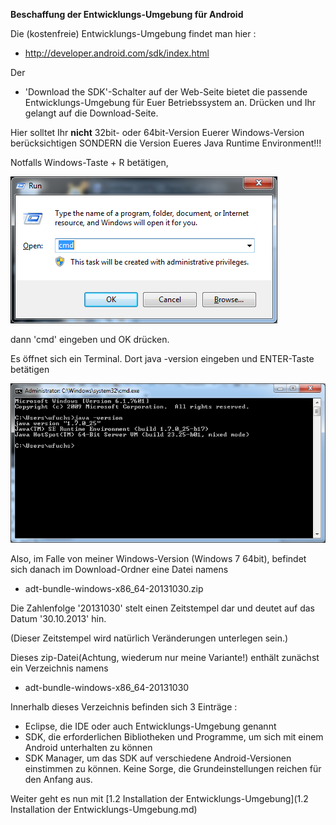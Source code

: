 ﻿**Beschaffung der Entwicklungs-Umgebung für Android**

Die (kostenfreie) Entwicklungs-Umgebung findet man hier :
- http://developer.android.com/sdk/index.html

Der
- 'Download the SDK'-Schalter
auf der Web-Seite bietet die passende Entwicklungs-Umgebung für Euer Betriebssystem an.
Drücken und Ihr gelangt auf die Download-Seite.

Hier solltet Ihr __nicht__ 32bit- oder 64bit-Version Euerer Windows-Version berücksichtigen SONDERN die Version Eueres Java Runtime Environment!!!

Notfalls Windows-Taste + R betätigen,

![Image](./img/run-dialog-cmd.png?raw=true)

dann 'cmd' eingeben und OK drücken. 

Es öffnet sich ein Terminal. Dort java -version eingeben und ENTER-Taste betätigen

![Image](./img/console-java-version.png?raw=true)

Also, im Falle von meiner Windows-Version (Windows 7 64bit), befindet sich danach im Download-Ordner eine Datei namens
- adt-bundle-windows-x86_64-20131030.zip

Die Zahlenfolge '20131030' stelt einen Zeitstempel dar und deutet auf das Datum '30.10.2013' hin.

(Dieser Zeitstempel wird natürlich Veränderungen unterlegen sein.)

Dieses zip-Datei(Achtung, wiederum nur meine Variante!) enthält zunächst ein Verzeichnis namens
- adt-bundle-windows-x86_64-20131030

Innerhalb dieses Verzeichnis befinden sich 3 Einträge :
- Eclipse, die IDE oder auch Entwicklungs-Umgebung genannt
- SDK, die erforderlichen Bibliotheken und Programme, um sich mit einem Android unterhalten zu können
- SDK Manager, um das SDK auf verschiedene Android-Versionen einstimmen zu können. Keine Sorge, die Grundeinstellungen reichen für den Anfang aus.

Weiter geht es nun mit [1.2 Installation der Entwicklungs-Umgebung](1.2 Installation der Entwicklungs-Umgebung.md)


